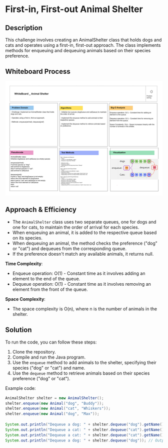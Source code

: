 # First-in, First-out Animal Shelter

## Description
This challenge involves creating an AnimalShelter class that holds dogs and cats and operates using a first-in, first-out approach. The class implements methods for enqueuing and dequeuing animals based on their species preference.

## Whiteboard Process
![Whiteboard](../../assets/whiteboard%20code%20challange%20(animal%20shelter).png)

## Approach & Efficiency
- The `AnimalShelter` class uses two separate queues, one for dogs and one for cats, to maintain the order of arrival for each species.
- When enqueuing an animal, it is added to the respective queue based on its species.
- When dequeuing an animal, the method checks the preference ("dog" or "cat") and dequeues from the corresponding queue.
- If the preference doesn't match any available animals, it returns null.

**Time Complexity**:
- Enqueue operation: O(1) - Constant time as it involves adding an element to the end of the queue.
- Dequeue operation: O(1) - Constant time as it involves removing an element from the front of the queue.

**Space Complexity**:
- The space complexity is O(n), where n is the number of animals in the shelter.

## Solution
To run the code, you can follow these steps:

1. Clone the repository.
2. Compile and run the Java program.
3. Use the `enqueue` method to add animals to the shelter, specifying their species ("dog" or "cat") and name.
4. Use the `dequeue` method to retrieve animals based on their species preference ("dog" or "cat").

Example code:
```java
AnimalShelter shelter = new AnimalShelter();
shelter.enqueue(new Animal("dog", "Buddy"));
shelter.enqueue(new Animal("cat", "Whiskers"));
shelter.enqueue(new Animal("dog", "Max"));

System.out.println("Dequeue a dog: " + shelter.dequeue("dog").getName()); // Output: Buddy
System.out.println("Dequeue a cat: " + shelter.dequeue("cat").getName()); // Output: Whiskers
System.out.println("Dequeue a cat: " + shelter.dequeue("cat").getName()); // Output: Max
System.out.println("Dequeue a dog: " + shelter.dequeue("dog")); // Output: null (no more dogs)
